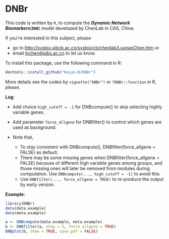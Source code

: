 # DNBr
This code is written by `R`, to compute the ___Dynamic Network Biomarkers___(__`DNB`__) model developed by ChenLab in CAS, China. 
  
If you're interested in this subject, please  
- go to http://sysbio.sibcb.ac.cn/sysbio/cb/chenlab/LuonanChen.htm or  
- email lnchen@sibs.ac.cn to let us know.  
  
To install this package, use the following command in R:  
```R
devtools::install_github("Kaiyu-W/DNBr")
```
  
More details see the codes by `vignette("DNBr")` or `?DNBr::function` in R, please.  
  
__Log__:  
- Add choice `high_cutoff = -1` for DNBcompute() to skip selecting highly variable genes.  
- Add parameter `force_allgene` for DNBfilter() to control which genes are used as background.  
  
- Note that,  
  - To stay consistent with DNBcompute(), DNBfilter(force_allgene = FALSE) as default.  
  - There may be some missing genes when DNBfilter(force_allgene = FALSE) because of different high variable genes among groups, and those missing ones will later be removed from modules during computation. Use `DNBcompute(..., high_cutoff = -1)` to avoid this.
  - Use `DNBfilter(..., force_allgene = TRUE)` to re-produce the output by early version.  
  
__Example__:
```R
library(DNBr)
data(data.example)
data(meta.example)

a <- DNBcompute(data.example, meta.example)
b <- DNBfilter(a, ntop = 5, force_allgene = TRUE)
DNBplot(b, show = TRUE, save_pdf = FALSE)
```
